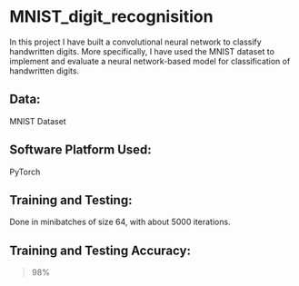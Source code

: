 # MNIST_digit_recognisition

In this project I have built a convolutional neural network to classify handwritten digits. More
specifically, I have used the MNIST dataset to implement and evaluate a neural network-based
model for classification of handwritten digits. 

## Data: 
MNIST Dataset

## Software Platform Used: 
PyTorch

## Training and Testing: 
Done in minibatches of size 64, with about 5000 iterations. 

## Training and Testing Accuracy: 
>98% 
